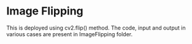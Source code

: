 # Image Flipping

This is deployed using cv2.flip() method.
The code, input and output in various cases are present in ImageFlipping folder.